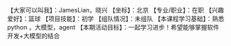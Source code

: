 【大家可以叫我】：JamesLian，晓兴
【坐标】：北京
【专业/职业】：在职
【兴趣爱好】：篮球
【项目技能】：初学
【组队情况】：未组队
【本课程学习基础】：熟悉python ，大模型，agent
【本期活动目标】：一起学习进步！希望能够掌握软件开发+大模型的结合
